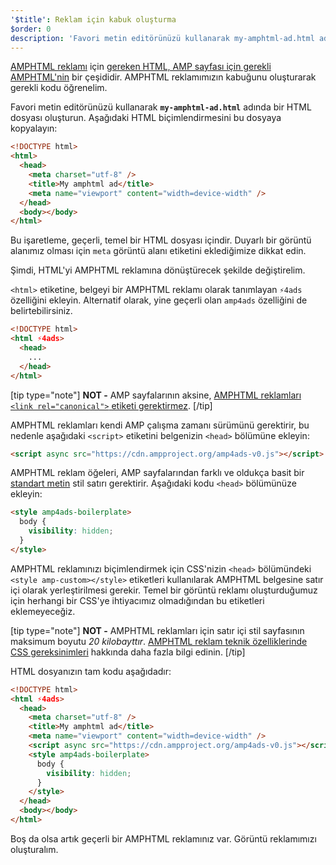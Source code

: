 ```yaml
---
'$title': Reklam için kabuk oluşturma
$order: 0
description: 'Favori metin editörünüzü kullanarak my-amphtml-ad.html adında bir HTML dosyası oluşturun. Aşağıdaki HTML biçimlendirmesini bu dosyaya kopyalayın: ...'
---
```


[AMPHTML reklamı](../../../../documentation/guides-and-tutorials/learn/a4a_spec.md) için [gereken HTML, AMP sayfası için gerekli AMPHTML'nin](../../../../documentation/guides-and-tutorials/learn/spec/amphtml.md) bir çeşididir. AMPHTML reklamımızın kabuğunu oluşturarak gerekli kodu öğrenelim.

Favori metin editörünüzü kullanarak **`my-amphtml-ad.html`** adında bir HTML dosyası oluşturun. Aşağıdaki HTML biçimlendirmesini bu dosyaya kopyalayın:

```html
<!DOCTYPE html>
<html>
  <head>
    <meta charset="utf-8" />
    <title>My amphtml ad</title>
    <meta name="viewport" content="width=device-width" />
  </head>
  <body></body>
</html>
```

Bu işaretleme, geçerli, temel bir HTML dosyası içindir. <a>Duyarlı bir görüntü alanımız</a> olması için <code>meta</code> görüntü alanı etiketini eklediğimize dikkat edin.

Şimdi, HTML'yi AMPHTML reklamına dönüştürecek şekilde değiştirelim.

`<html>` etiketine, belgeyi bir AMPHTML reklamı olarak tanımlayan `⚡4ads` özelliğini ekleyin. Alternatif olarak, yine geçerli olan `amp4ads` özelliğini de belirtebilirsiniz.

```html
<!DOCTYPE html>
<html ⚡4ads>
  <head>
    ...
  </head>
</html>
```

[tip type="note"] **NOT -** AMP sayfalarının aksine, [AMPHTML reklamları `<link rel="canonical">` etiketi gerektirmez](../../../../documentation/guides-and-tutorials/learn/a4a_spec.md#amphtml-ad-format-rules). [/tip]

AMPHTML reklamları kendi AMP çalışma zamanı sürümünü gerektirir, bu nedenle aşağıdaki `<script>` etiketini belgenizin `<head>` bölümüne ekleyin:

```html
<script async src="https://cdn.ampproject.org/amp4ads-v0.js"></script>
```

AMPHTML reklam öğeleri, AMP sayfalarından farklı ve oldukça basit bir [standart metin](../../../../documentation/guides-and-tutorials/learn/a4a_spec.md#boilerplate) stil satırı gerektirir. Aşağıdaki kodu `<head>` bölümünüze ekleyin:

```html
<style amp4ads-boilerplate>
  body {
    visibility: hidden;
  }
</style>
```

AMPHTML reklamınızı biçimlendirmek için CSS'nizin `<head>` bölümündeki `<style amp-custom></style>` etiketleri kullanılarak AMPHTML belgesine satır içi olarak yerleştirilmesi gerekir. Temel bir görüntü reklamı oluşturduğumuz için herhangi bir CSS'ye ihtiyacımız olmadığından bu etiketleri eklemeyeceğiz.

[tip type="note"] **NOT -** AMPHTML reklamları için satır içi stil sayfasının maksimum boyutu _20 kilobayttır_. [AMPHTML reklam teknik özelliklerinde CSS gereksinimleri](../../../../documentation/guides-and-tutorials/learn/a4a_spec.md#css) hakkında daha fazla bilgi edinin. [/tip]

HTML dosyanızın tam kodu aşağıdadır:

```html
<!DOCTYPE html>
<html ⚡4ads>
  <head>
    <meta charset="utf-8" />
    <title>My amphtml ad</title>
    <meta name="viewport" content="width=device-width" />
    <script async src="https://cdn.ampproject.org/amp4ads-v0.js"></script>
    <style amp4ads-boilerplate>
      body {
        visibility: hidden;
      }
    </style>
  </head>
  <body></body>
</html>
```

Boş da olsa artık geçerli bir AMPHTML reklamınız var. Görüntü reklamımızı oluşturalım.
